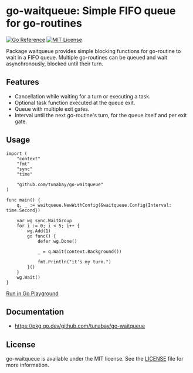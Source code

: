 # go-waitqueue: Simple FIFO queue for go-routines

[![Go Reference](https://pkg.go.dev/badge/github.com/tunabay/go-waitqueue.svg)](https://pkg.go.dev/github.com/tunabay/go-waitqueue)
[![MIT License](http://img.shields.io/badge/license-MIT-blue.svg?style=flat)](LICENSE)

Package waitqueue provides simple blocking functions for go-routine to wait in a FIFO queue.
Multiple go-routines can be queued and wait asynchronously, blocked until their turn.

## Features

* Cancellation while waiting for a turn or executing a task.
* Optional task function executed at the queue exit.
* Queue with multiple exit gates.
* Interval until the next go-routine's turn, for the queue itself and per exit gate.

## Usage

```
import (
	"context"
	"fmt"
	"sync"
	"time"

	"github.com/tunabay/go-waitqueue"
)

func main() {
	q, _ := waitqueue.NewWithConfig(&waitqueue.Config{Interval: time.Second})

	var wg sync.WaitGroup
	for i := 0; i < 5; i++ {
		wg.Add(1)
		go func() {
			defer wg.Done()

			_ = q.Wait(context.Background())

			fmt.Println("it's my turn.")
		}()
	}
	wg.Wait()
}
```
[Run in Go Playground](https://play.golang.org/p/Ei9mnuvV-kE)

## Documentation

- https://pkg.go.dev/github.com/tunabay/go-waitqueue

## License

go-waitqueue is available under the MIT license. See the [LICENSE](LICENSE) file
for more information.
